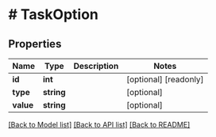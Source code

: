 # # TaskOption

## Properties

Name | Type | Description | Notes
------------ | ------------- | ------------- | -------------
**id** | **int** |  | [optional] [readonly] 
**type** | **string** |  | [optional] 
**value** | **string** |  | [optional] 

[[Back to Model list]](../../README.md#documentation-for-models) [[Back to API list]](../../README.md#documentation-for-api-endpoints) [[Back to README]](../../README.md)


